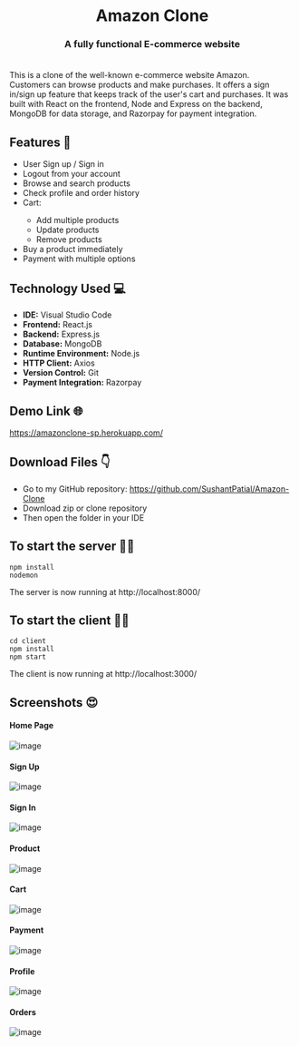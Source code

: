# <div align="center">Amazon Clone</div>

### <div align="center">A fully functional E-commerce website</div><br>

This is a clone of the well-known e-commerce website Amazon. Customers can browse products and make purchases. It offers a sign in/sign up feature that keeps track of the user's cart and purchases. It was built with React on the frontend, Node and Express on the backend, MongoDB for data storage, and Razorpay for payment integration.

## Features 📃

<ul>
  <li>User Sign up / Sign in</li>
  <li>Logout from your account</li>
  <li>Browse and search products</li>
  <li>Check profile and order history</li>
  <li>Cart:</li>
  <ul>
    <li>Add multiple products</li>
    <li>Update products</li>
    <li>Remove products</li>
  </ul>
  <li>Buy a product immediately</li>
  <li>Payment with multiple options</li>
</ul>

## Technology Used 💻

<ul>
  <li><strong>IDE:</strong> Visual Studio Code</li>
  <li><strong>Frontend:</strong> React.js</li>
  <li><strong>Backend:</strong> Express.js</li>
  <li><strong>Database:</strong> MongoDB</li>
  <li><strong>Runtime Environment:</strong> Node.js</li>
  <li><strong>HTTP Client:</strong> Axios</li>
  <li><strong>Version Control:</strong> Git</li>
  <li><strong>Payment Integration:</strong> Razorpay</li>
</ul>

## Demo Link 🌐

https://amazonclone-sp.herokuapp.com/

## Download Files 👇

- Go to my GitHub repository: https://github.com/SushantPatial/Amazon-Clone
- Download zip or clone repository
- Then open the folder in your IDE

## To start the server 👨‍💻

```shell
npm install
nodemon
```

The server is now running at http://localhost:8000/

## To start the client 👩‍💻

```shell
cd client
npm install
npm start
```

The client is now running at http://localhost:3000/

## Screenshots 😍

#### Home Page

![image](https://user-images.githubusercontent.com/84243683/168798477-5441dcb3-f0dc-422d-83bb-e14dee297576.png)

#### Sign Up

![image](https://user-images.githubusercontent.com/84243683/168797684-01651633-52f3-40e9-887a-8cbca72d4491.png)

#### Sign In

![image](https://user-images.githubusercontent.com/84243683/168797547-ccbac103-eb06-49dc-a509-d61caf15603f.png)

#### Product

![image](https://user-images.githubusercontent.com/84243683/168797859-25d26a38-d48c-48fa-8ff5-d21ade5621b4.png)

#### Cart

![image](https://user-images.githubusercontent.com/84243683/168797981-ea56d3a5-256f-4280-b75a-7fa54952c147.png)

#### Payment

![image](https://user-images.githubusercontent.com/84243683/168798064-dc774ad5-89e6-4a83-aecd-ebcf75c6cd80.png)

#### Profile

![image](https://user-images.githubusercontent.com/84243683/168798275-e195649f-f0e6-4648-b96d-2c09ab6a72d5.png)

#### Orders

![image](https://user-images.githubusercontent.com/84243683/168798196-7ed1a8a0-7622-428f-a291-84d9ca92ee06.png)
